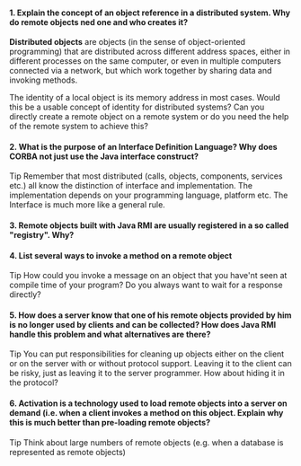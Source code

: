 #### 1. Explain the concept of an object reference in a distributed system. Why do remote objects ned one and who creates it?
**Distributed objects** are objects (in the sense of object-oriented programming) that are distributed across different address spaces, either in different processes on the same computer, or even in multiple computers connected via a network, but which work together by sharing data and invoking methods.

The identity of a local object is its memory address in most cases. Would this be a usable concept of identity for distributed systems? Can you directly create a remote object on a remote system or do you need the help of the remote system to achieve this?

#### 2. What is the purpose of an Interface Definition Language? Why does CORBA not just use the Java interface construct?
Tip
Remember that most distributed (calls, objects, components, services etc.) all know the distinction of interface and implementation. The implementation depends on your programming language, platform etc. The Interface is much more like a general rule.

#### 3. Remote objects built with Java RMI are usually registered in a so called "registry". Why?

#### 4. List several ways to invoke a method on a remote object
Tip
How could you invoke a message on an object that you have'nt seen at compile time of your program? Do you always want to wait for a response directly?

#### 5. How does a server know that one of his remote objects provided by him is no longer used by clients and can be collected? How does Java RMI handle this problem and what alternatives are there?
Tip
You can put responsibilities for cleaning up objects either on the client or on the server with or without protocol support. Leaving it to the client can be risky, just as leaving it to the server programmer. How about hiding it in the protocol?

#### 6. Activation is a technology used to load remote objects into a server on demand (i.e. when a client invokes a method on this object. Explain why this is much better than pre-loading remote objects?
Tip
Think about large numbers of remote objects (e.g. when a database is represented as remote objects)
